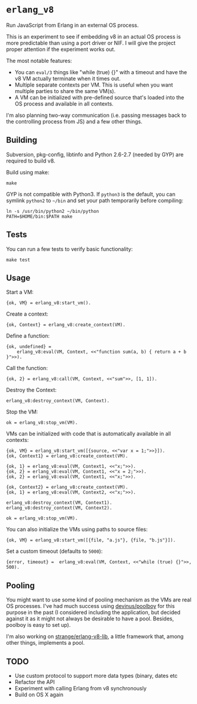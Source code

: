 # `erlang_v8`

Run JavaScript from Erlang in an external OS process.

This is an experiment to see if embedding v8 in an actual OS process is more
predictable than using a port driver or NIF. I will give the project proper
attention if the experiment works out.

The most notable features:

- You can `eval/3` things like "while (true) {}" with a timeout and have the
  v8 VM actually terminate when it times out.
- Multiple separate contexts per VM. This is useful when you want multiple
  parties to share the same VM(s).
- A VM can be initialized with pre-defined source that's loaded into the OS
  process and available in all contexts.

I'm also planning two-way communication (i.e. passing messages back to the
controlling process from JS) and a few other things.

## Building

Subversion, pkg-config, libtinfo and Python 2.6-2.7 (needed by GYP) are
required to build v8.

Build using make:

    make

GYP is not compatible with Python3. If `python3` is the default, you can
symlink `python2` to `~/bin` and set your path temporarily before compiling:

    ln -s /usr/bin/python2 ~/bin/python
    PATH=$HOME/bin:$PATH make

## Tests

You can run a few tests to verify basic functionality:

    make test

## Usage

Start a VM:

    {ok, VM} = erlang_v8:start_vm().

Create a context:

    {ok, Context} = erlang_v8:create_context(VM).

Define a function:

    {ok, undefined} =
        erlang_v8:eval(VM, Context, <<"function sum(a, b) { return a + b }">>).

Call the function: 

    {ok, 2} = erlang_v8:call(VM, Context, <<"sum">>, [1, 1]).

Destroy the Context:

    erlang_v8:destroy_context(VM, Context).

Stop the VM:

    ok = erlang_v8:stop_vm(VM).

VMs can be initialized with code that is automatically available in all
contexts:

    {ok, VM} = erlang_v8:start_vm([{source, <<"var x = 1;">>}]).
    {ok, Context1} = erlang_v8:create_context(VM).

    {ok, 1} = erlang_v8:eval(VM, Context1, <<"x;">>).
    {ok, 2} = erlang_v8:eval(VM, Context1, <<"x = 2;">>).
    {ok, 2} = erlang_v8:eval(VM, Context1, <<"x;">>).

    {ok, Context2} = erlang_v8:create_context(VM).
    {ok, 1} = erlang_v8:eval(VM, Context2, <<"x;">>).

    erlang_v8:destroy_context(VM, Context1).
    erlang_v8:destroy_context(VM, Context2).

    ok = erlang_v8:stop_vm(VM).

You can also initialize the VMs using paths to source files:

    {ok, VM} = erlang_v8:start_vm([{file, "a.js"}, {file, "b.js"}]).

Set a custom timeout (defaults to `5000`):

    {error, timeout} =  erlang_v8:eval(VM, Context, <<"while (true) {}">>, 500).

## Pooling

You might want to use some kind of pooling mechanism as the VMs are real OS
processes. I've had much success using
[devinus/poolboy](https://github.com/devinus/poolboy) for this purpose in the
past (I considered including the application, but decided against it as it
might not always be desirable to have a pool. Besides, poolboy is easy to set
up).

I'm also working on
[strange/erlang-v8-lib](https://github.com/strange/erlang-v8-lib), a little
framework that, among other things, implements a pool.

## TODO

- Use custom protocol to support more data types (binary, dates etc
- Refactor the API
- Experiment with calling Erlang from v8 synchronously
- Build on OS X again
